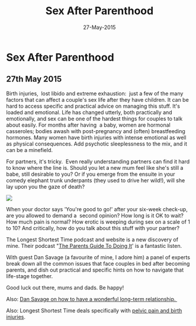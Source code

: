 ﻿---
layout: post
title: "Sex After Parenthood"
date: 27-May-2015
categories: tbd
---

# Sex After Parenthood

## 27th May 2015

Birth injuries,   lost libido and extreme exhaustion:  just a few of the many factors that can affect a couple's sex life after they have children. It can be hard to access specific and practical advice on managing this stuff. It's loaded and emotional. Life has changed utterly, both practically and emotionally, and sex can be one of the hardest things for couples to talk about easily. For months after having  a baby, women are hormonal casseroles; bodies awash with post-pregnancy and (often) breastfeeding hormones. Many women have birth injuries with intense emotional as well as physical consequences. Add psychotic sleeplessness to the mix, and it can be a minefield.

For partners, it's tricky.  Even really understanding partners can find it hard to know where the line is. Should you let a new mum feel like she's still a babe, still desirable to you? Or if you emerge from the ensuite in your comedy elephant trunk underpants (they used to drive her wild!), will she lay upon you the gaze of death?

<img class="photo-horiz" src="http://www.australiantimes.co.uk/wp-content/uploads/2015/02/Bishop-4.jpg" />

When your doctor says 'You're good to go!' after your six-week check-up, are you allowed to demand a  second opinion? How long is it OK to wait? How much pain is normal? How erotic is weeping during sex on a scale of 1 to 10? And critically, how do you talk about this stuff with your partner?

The Longest Shortest Time podcast and website is a new discovery of mine. Their podcast "<a href="http://longestshortesttime.com/podcast-48-the-parents-guide-to-doin-it/">The Parents Guide To Doing It</a>' is a fantastic listen.

With guest Dan Savage (a favourite of mine, I adore him) a panel of experts break down all the common issues that face couples in bed after becoming parents, and dish out practical and specific hints on how to navigate that life-stage together.

Good luck out there, mums and dads. Be happy!

Also: <a href="http://mogantosh.com/the-key-to-happy-long-term-relationships-be-smart-make-your-lie-self-come-true/">Dan Savage on how to have a wonderful long-term relationship. </a>

Also: Longest Shortest Time deals specifically with <a href="http://longestshortesttime.com/2015/02/04/podcast-49-healing-after-childbirth/">pelvic pain and birth injuries</a>.
